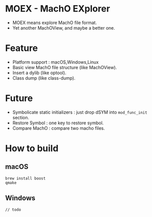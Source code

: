 # MOEX - MachO EXplorer

- MOEX means explore MachO file format.
- Yet another MachOView, and maybe a better one.

# Feature

- Platform support : macOS,Windows,Linux
- Basic view MachO file structure (like MachOView).
- Insert a dylib (like optool).
- Class dump (like class-dump).


# Future

- Symbolicate static initializers : just drop dSYM into `mod_func_init` section.
- Restore Symbol : one key to restore symbol.
- Compare MachO : compare two macho files.


# How to build

## macOS

```
brew install boost
qmake
```

## Windows

```
// todo
```

